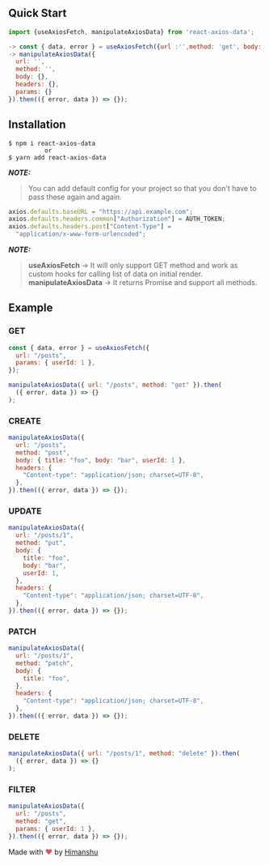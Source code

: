 ## Quick Start

```js
import {useAxiosFetch, manipulateAxiosData} from 'react-axios-data';

-> const { data, error } = useAxiosFetch({url :'',method: 'get', body: {}, headers: {}, params: {}});
-> manipulateAxiosData({
  url: '',
  method: '',
  body: {},
  headers: {},
  params: {}
}).then(({ error, data }) => {});

```

## Installation

```console
$ npm i react-axios-data
          or
$ yarn add react-axios-data
```

**_NOTE:_**

> You can add default config for your project so that you don't have to pass these again and again.

```js
axios.defaults.baseURL = "https://api.example.com";
axios.defaults.headers.common["Authorization"] = AUTH_TOKEN;
axios.defaults.headers.post["Content-Type"] =
  "application/x-www-form-urlencoded";
```

**_NOTE:_**

> **useAxiosFetch** &rarr; It will only support GET method and work as custom hooks for calling list of data on initial render.  
> **manipulateAxiosData** &rarr; It returns Promise and support all methods.

## Example

### GET

```js
const { data, error } = useAxiosFetch({
  url: "/posts",
  params: { userId: 1 },
});

manipulateAxiosData({ url: "/posts", method: "get" }).then(
  ({ error, data }) => {}
);
```

### CREATE

```js
manipulateAxiosData({
  url: "/posts",
  method: "post",
  body: { title: "foo", body: "bar", userId: 1 },
  headers: {
    "Content-type": "application/json; charset=UTF-8",
  },
}).then(({ error, data }) => {});
```

### UPDATE

```js
manipulateAxiosData({
  url: "/posts/1",
  method: "put",
  body: {
    title: "foo",
    body: "bar",
    userId: 1,
  },
  headers: {
    "Content-type": "application/json; charset=UTF-8",
  },
}).then(({ error, data }) => {});
```

### PATCH

```js
manipulateAxiosData({
  url: "/posts/1",
  method: "patch",
  body: {
    title: "foo",
  },
  headers: {
    "Content-type": "application/json; charset=UTF-8",
  },
}).then(({ error, data }) => {});
```

### DELETE

```js
manipulateAxiosData({ url: "/posts/1", method: "delete" }).then(
  ({ error, data }) => {}
);
```

### FILTER

```js
manipulateAxiosData({
  url: "/posts",
  method: "get",
  params: { userId: 1 },
}).then(({ error, data }) => {});
```

Made with <span style="color: #e25555;">&hearts;</span> by [Himanshu](https://github.com/hklohani)
